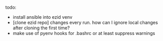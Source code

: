 
todo:

- install ansible into ezid venv
- [clone ezid repo] changes every run. how can I ignore local changes after cloning the first time?
- make use of pyenv hooks for .bashrc or at least suppress warnings
